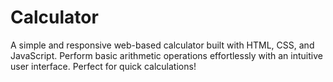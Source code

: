 # Calculator
A simple and responsive web-based calculator built with HTML, CSS, and JavaScript. Perform basic arithmetic operations effortlessly with an intuitive user interface. Perfect for quick calculations!
